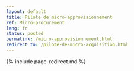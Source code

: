 ```yaml
---
layout: default
title: Pilote de micro-approvisionnement
ref: Micro-procurement
lang: fr
status: posted
permalink: /micro-approvisionnement.html
redirect_to: /pilote-de-micro-acquisition.html
---
```

<!--markdownlint-disable MD022-->
{% include page-redirect.md %}
